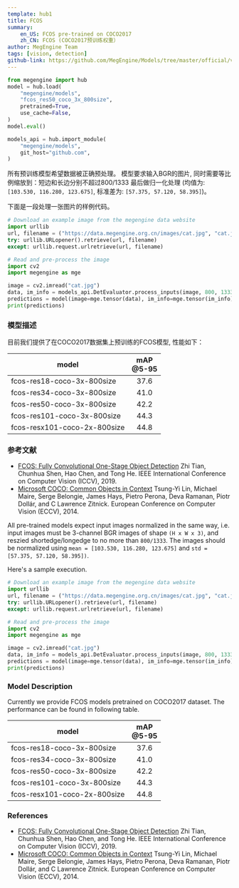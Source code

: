 ```yaml
---
template: hub1
title: FCOS
summary:
    en_US: FCOS pre-trained on COCO2017
    zh_CN: FCOS (COCO2017预训练权重）
author: MegEngine Team
tags: [vision, detection]
github-link: https://github.com/MegEngine/Models/tree/master/official/vision/detection
---
```


```python
from megengine import hub
model = hub.load(
    "megengine/models",
    "fcos_res50_coco_3x_800size",
    pretrained=True,
    use_cache=False,
)
model.eval()

models_api = hub.import_module(
    "megengine/models",
    git_host="github.com",
)
```
<!-- section: zh_CN -->

所有预训练模型希望数据被正确预处理。
模型要求输入BGR的图片, 同时需要等比例缩放到：短边和长边分别不超过800/1333
最后做归一化处理 (均值为: `[103.530, 116.280, 123.675]`, 标准差为: `[57.375, 57.120, 58.395]`)。

下面是一段处理一张图片的样例代码。

```python
# Download an example image from the megengine data website
import urllib
url, filename = ("https://data.megengine.org.cn/images/cat.jpg", "cat.jpg")
try: urllib.URLopener().retrieve(url, filename)
except: urllib.request.urlretrieve(url, filename)

# Read and pre-process the image
import cv2
import megengine as mge

image = cv2.imread("cat.jpg")
data, im_info = models_api.DetEvaluator.process_inputs(image, 800, 1333)
predictions = model(image=mge.tensor(data), im_info=mge.tensor(im_info))
print(predictions)
```

### 模型描述

目前我们提供了在COCO2017数据集上预训练的FCOS模型, 性能如下：

| model                        | mAP<br>@5-95 |
| ---                          | :---:        |
| fcos-res18-coco-3x-800size   | 37.6         |
| fcos-res34-coco-3x-800size   | 41.0         |
| fcos-res50-coco-3x-800size   | 42.2         |
| fcos-res101-coco-3x-800size  | 44.3         |
| fcos-resx101-coco-2x-800size | 44.8         |

### 参考文献

- [FCOS: Fully Convolutional One-Stage Object Detection](https://arxiv.org/abs/1904.01355) Zhi Tian, Chunhua Shen, Hao Chen, and Tong He. IEEE International Conference on Computer Vision (ICCV), 2019.
- [Microsoft COCO: Common Objects in Context](https://arxiv.org/abs/1405.0312) Tsung-Yi Lin, Michael Maire, Serge Belongie, James Hays, Pietro Perona, Deva Ramanan, Piotr Dollár, and C Lawrence Zitnick. European Conference on Computer Vision (ECCV), 2014.

<!-- section: en_US -->

All pre-trained models expect input images normalized in the same way,
i.e. input images must be 3-channel BGR images of shape `(H x W x 3)`, and reszied shortedge/longedge to no more than `800/1333`.
The images should be normalized using `mean = [103.530, 116.280, 123.675]` and `std = [57.375, 57.120, 58.395])`.

Here's a sample execution.

```python
# Download an example image from the megengine data website
import urllib
url, filename = ("https://data.megengine.org.cn/images/cat.jpg", "cat.jpg")
try: urllib.URLopener().retrieve(url, filename)
except: urllib.request.urlretrieve(url, filename)

# Read and pre-process the image
import cv2
import megengine as mge

image = cv2.imread("cat.jpg")
data, im_info = models_api.DetEvaluator.process_inputs(image, 800, 1333)
predictions = model(image=mge.tensor(data), im_info=mge.tensor(im_info))
print(predictions)
```

### Model Description

Currently we provide FCOS models pretrained on COCO2017 dataset. The performance can be found in following table.

| model                        | mAP<br>@5-95 |
| ---                          | :---:        |
| fcos-res18-coco-3x-800size   | 37.6         |
| fcos-res34-coco-3x-800size   | 41.0         |
| fcos-res50-coco-3x-800size   | 42.2         |
| fcos-res101-coco-3x-800size  | 44.3         |
| fcos-resx101-coco-2x-800size | 44.8         |

### References

- [FCOS: Fully Convolutional One-Stage Object Detection](https://arxiv.org/abs/1904.01355) Zhi Tian, Chunhua Shen, Hao Chen, and Tong He. IEEE International Conference on Computer Vision (ICCV), 2019.
- [Microsoft COCO: Common Objects in Context](https://arxiv.org/abs/1405.0312) Tsung-Yi Lin, Michael Maire, Serge Belongie, James Hays, Pietro Perona, Deva Ramanan, Piotr Dollár, and C Lawrence Zitnick. European Conference on Computer Vision (ECCV), 2014.
